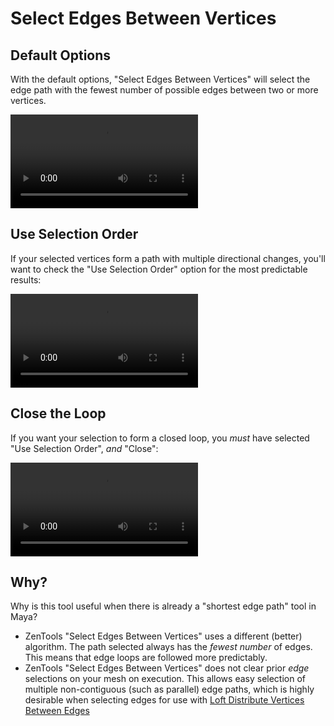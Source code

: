# Select Edges Between Vertices

## Default Options

With the default options, "Select Edges Between Vertices" will select the
edge path with the fewest number of possible edges between two or more
vertices.

<p><video src="../../assets/videos/select-edges-between-vertices.mp4" controls=true /></p>

## Use Selection Order

If your selected vertices form a path with multiple directional changes,
you'll want to check the "Use Selection Order" option for the most predictable
results:

<p><video src="../../assets/videos/select-edges-between-vertices-selection-order.mp4" controls=true /></p>

## Close the Loop

If you want your selection to form a closed loop, you *must* have selected
"Use Selection Order", *and* "Close":

<p><video src="../../assets/videos/select-edges-between-vertices-selection-order-closed.mp4" controls=true /></p>


## Why?

Why is this tool useful when there is already a "shortest edge path" tool
in Maya?

-   ZenTools "Select Edges Between Vertices" uses a different (better)
    algorithm. The path selected always has the *fewest number* of edges.
    This means that edge loops are followed more predictably.
-   ZenTools "Select Edges Between Vertices" does not clear prior *edge*
    selections on your mesh on execution. This allows easy selection of
    multiple non-contiguous (such as parallel) edge paths, which is highly
    desirable when selecting edges for use with
    [Loft Distribute Vertices Between Edges](
    ../modeling/loft-distribute-vertices-between-edges.md)
